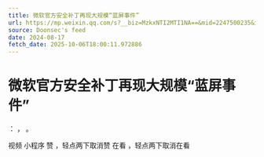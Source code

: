 ```yaml
---
title: 微软官方安全补丁再现大规模“蓝屏事件”
url: https://mp.weixin.qq.com/s?__biz=MzkxNTI2MTI1NA==&mid=2247500235&idx=1&sn=a279d9c0d6f0c87a0ec5f1dc2be1354a
source: Doonsec's feed
date: 2024-08-17
fetch_date: 2025-10-06T18:00:11.972886
---
```


# 微软官方安全补丁再现大规模“蓝屏事件”

：
，
。

视频
小程序
赞
，轻点两下取消赞
在看
，轻点两下取消在看